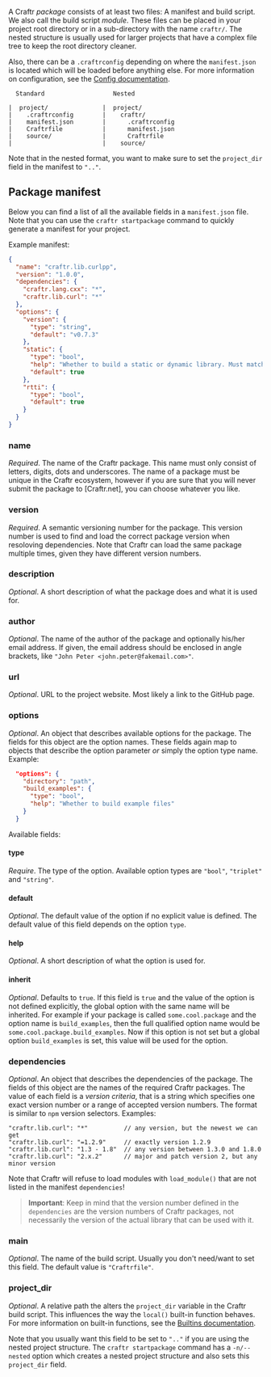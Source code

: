 A Craftr *package* consists of at least two files: A manifest and build script.
We also call the build script *module*. These files can be placed in your
project root directory or in a sub-directory with the name `craftr/`. The nested
structure is usually used for larger projects that have a complex file tree to
keep the root directory cleaner.

Also, there can be a `.craftrconfig` depending on where the `manifest.json`
is located which will be loaded before anything else. For more information on
configuration, see the [Config documentation](config.md).

      Standard                   Nested

    |  project/               |  project/
    |    .craftrconfig        |    craftr/
    |    manifest.json        |      .craftrconfig
    |    Craftrfile           |      manifest.json
    |    source/              |      Craftrfile
    |                         |    source/

Note that in the nested format, you want to make sure to set the
`project_dir` field in the manifest to `".."`.

## Package manifest

Below you can find a list of all the available fields in a `manifest.json` file.
Note that you can use the `craftr startpackage` command to quickly generate a
manifest for your project.

Example manifest:

```json
{
  "name": "craftr.lib.curlpp",
  "version": "1.0.0",
  "dependencies": {
    "craftr.lang.cxx": "*",
    "craftr.lib.curl": "*"
  },
  "options": {
    "version": {
      "type": "string",
      "default": "v0.7.3"
    },
    "static": {
      "type": "bool",
      "help": "Whether to build a static or dynamic library. Must match the linkage of cURL.",
      "default": true
    },
    "rtti": {
      "type": "bool",
      "default": true
    }
  }
}
```

### name

*Required*. The name of the Craftr package. This name must only consist of
letters, digits, dots and underscores. The name of a package must be unique
in the Craftr ecosystem, however if you are sure that you will never submit
the package to [Craftr.net], you can choose whatever you like.

### version

*Required*. A semantic versioning number for the package. This version number
is used to find and load the correct package version when resoloving dependencies.
Note that Craftr can load the same package multiple times, given they have
different version numbers.

### description

*Optional*. A short description of what the package does and what it is used
for.

### author

*Optional*. The name of the author of the package and optionally his/her email
address. If given, the email address should be enclosed in angle brackets, like
`"John Peter <john.peter@fakemail.com>"`.

### url

*Optional*. URL to the project website. Most likely a link to the GitHub page.

### options

*Optional*. An object that describes available options for the package. The
fields for this object are the option names. These fields again map to objects
that describe the option parameter *or* simply the option type name. Example:

```json
  "options": {
    "directory": "path",
    "build_examples": {
      "type": "bool",
      "help": "Whether to build example files"
    }
  }
```

Available fields:

#### type

*Require*. The type of the option. Available option types are `"bool"`,
`"triplet"` and `"string"`.

#### default

*Optional*. The default value of the option if no explicit value is defined.
The default value of this field depends on the option `type`.

#### help

*Optional*. A short description of what the option is used for.

#### inherit

*Optional*. Defaults to `true`. If this field is `true` and the value of the
option is not defined explicitly, the global option with the same name will be
inherited. For example if your package is called `some.cool.package` and the
option name is `build_examples`, then the full qualified option name would be
`some.cool.package.build_examples`. Now if this option is not set but a global
option `build_examples` is set, this value will be used for the option.

### dependencies

*Optional*. An object that describes the dependencies of the package. The
fields of this object are the names of the required Craftr packages. The
value of each field is a *version criteria*, that is a string which specifies
one exact version number or a range of accepted version numbers. The format is
similar to `npm` version selectors. Examples:

    "craftr.lib.curl": "*"          // any version, but the newest we can get
    "craftr.lib.curl": "=1.2.9"     // exactly version 1.2.9
    "craftr.lib.curl": "1.3 - 1.8"  // any version between 1.3.0 and 1.8.0
    "craftr.lib.curl": "2.x.2"      // major and patch version 2, but any minor version

Note that Craftr will refuse to load modules with `load_module()` that are not
listed in the manifest `dependencies`!

> __Important__: Keep in mind that the version number defined in the
> `dependencies` are the version numbers of Craftr packages, not necessarily
> the version of the actual library that can be used with it.

### main

*Optional*. The name of the build script. Usually you don't need/want to set
this field. The default value is `"Craftrfile"`.

### project_dir

*Optional*. A relative path the alters the `project_dir` variable in the Craftr
build script. This influences the way the `local()` built-in function behaves.
For more information on built-in functions, see the [Builtins documentation](builtins.md).

Note that you usually want this field to be set to `".."` if you are using the
nested project structure. The `craftr startpackage` command has a `-n/--nested`
option which creates a nested project structure and also sets this `project_dir`
field.
